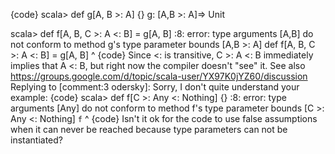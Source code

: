 {code}
scala> def g[A, B >: A] {}
g: [A,B >: A]=> Unit

scala> def f[A, B, C >: A <: B] = g[A, B]
<console>:8: error: type arguments [A,B] do not conform to method g's type parameter bounds [A,B >: A]
       def f[A, B, C >: A <: B] = g[A, B]
                                   ^
{code}
Since <: is transitive, C >: A <: B immediately implies that A <: B, but right now the compiler doesn't "see" it.
See also https://groups.google.com/d/topic/scala-user/YX97K0jYZ60/discussion
Replying to [comment:3 odersky]:
Sorry, I don't quite understand your example:
{code}
scala> def f[C >: Any <: Nothing] {}
<console>:8: error: type arguments [Any] do not conform to method f's type parameter bounds [C >: Any <: Nothing]
  `f`
                       ^
{code}
Isn't it ok for the code to use false assumptions when it can never be reached because type parameters can not be instantiated?
